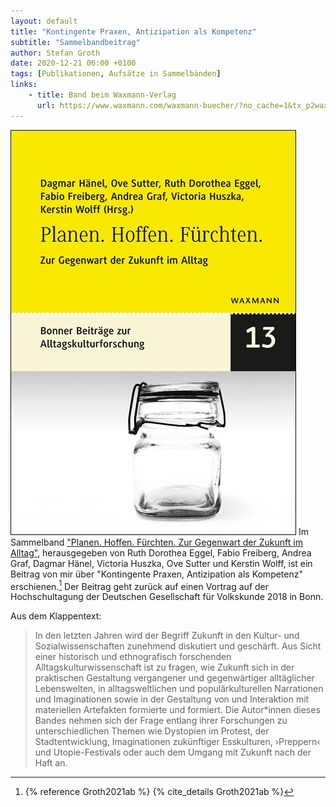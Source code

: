 ```yaml
---
layout: default
title: "Kontingente Praxen, Antizipation als Kompetenz"
subtitle: "Sammelbandbeitrag"
author: Stefan Groth
date: 2020-12-21 06:00 +0100
tags: [Publikationen, Aufsätze in Sammelbänden]
links:
    - title: Band beim Waxmann-Verlag
      url: https://www.waxmann.com/waxmann-buecher/?no_cache=1&tx_p2waxmann_pi2%5Bbuch%5D=BUC127151&tx_p2waxmann_pi2%5Baction%5D=show&tx_p2waxmann_pi2%5Bcontroller%5D=Buch&cHash=f53fdd8e2d116f6156cd9584155f44c0
---
```

![Cover](/assets/img/planen.jpg "Cover Planen Hoffen Fürchten") Im Sammelband ["Planen. Hoffen. Fürchten. Zur Gegenwart der Zukunft im Alltag"](https://www.waxmann.com/waxmann-buecher/?no_cache=1&tx_p2waxmann_pi2%5Bbuch%5D=BUC127151&tx_p2waxmann_pi2%5Baction%5D=show&tx_p2waxmann_pi2%5Bcontroller%5D=Buch&cHash=f53fdd8e2d116f6156cd9584155f44c0), herausgegeben von Ruth Dorothea Eggel, Fabio Freiberg, Andrea Graf, Dagmar Hänel, Victoria Huszka, Ove Sutter und Kerstin Wolff, ist ein Beitrag von mir über "Kontingente Praxen, Antizipation als Kompetenz" erschienen.[^1] Der Beitrag geht zurück auf einen Vortrag auf der Hochschultagung der Deutschen Gesellschaft für Volkskunde 2018 in Bonn.

Aus dem Klappentext:

> In den letzten Jahren wird der Begriff Zukunft in den Kultur- und Sozialwissenschaften zunehmend diskutiert und geschärft. Aus Sicht einer historisch und ethnografisch forschenden Alltagskulturwissenschaft ist zu fragen, wie Zukunft sich in der praktischen Gestaltung vergangener und gegenwärtiger alltäglicher Lebenswelten, in alltagsweltlichen und populärkulturellen Narrationen und Imaginationen sowie in der Gestaltung von und Interaktion mit materiellen Artefakten formierte und formiert. Die Autor*innen dieses Bandes nehmen sich der Frage entlang ihrer Forschungen zu unterschiedlichen Themen wie Dystopien im Protest, der Stadtentwicklung, Imaginationen zukünftiger Esskulturen, ›Preppern‹ und Utopie-Festivals oder auch dem Umgang mit Zukunft nach der Haft an.

[^1]: {% reference Groth2021ab %} {% cite_details Groth2021ab %}